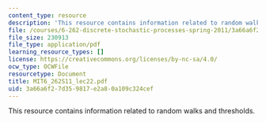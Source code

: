 ```yaml
---
content_type: resource
description: 'This resource contains information related to random walks and thresholds. '
file: /courses/6-262-discrete-stochastic-processes-spring-2011/3a66a6f27d359817e2a80a109c324cef_MIT6_262S11_lec22.pdf
file_size: 230913
file_type: application/pdf
learning_resource_types: []
license: https://creativecommons.org/licenses/by-nc-sa/4.0/
ocw_type: OCWFile
resourcetype: Document
title: MIT6_262S11_lec22.pdf
uid: 3a66a6f2-7d35-9817-e2a8-0a109c324cef
---
```

This resource contains information related to random walks and thresholds. 